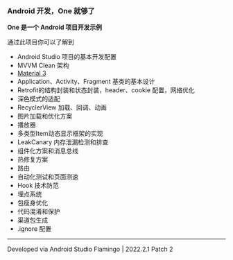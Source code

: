 

### Android 开发，One 就够了

**One 是一个 Android 项目开发示例**

通过此项目你可以了解到

- Android Studio 项目的基本开发配置
- MVVM Clean 架构
- [Material 3](https://m3.material.io/)
- Application、Activity、Fragment 基类的基本设计
- Retrofit的结构封装和状态封装，header、cookie 配置，网络优化
- 深色模式的适配
- RecyclerView 加载、回调、动画
- 图片加载和优化方案
- 播放器
- 多类型Item动态显示框架的实现
- LeakCanary 内存泄漏检测和排查
- 组件化方案和消息总线
- 热修复方案
- 路由
- 自动化测试和页面测速
- Hook 技术防范
- 埋点系统
- 包瘦身优化
- 代码混淆和保护
- 渠道包生成
- .ignore 配置

***

Developed via Android Studio Flamingo | 2022.2.1 Patch 2
